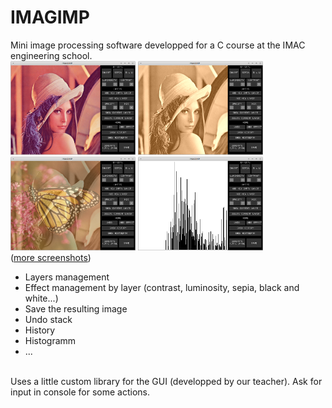 IMAGIMP
=======
Mini image processing software developped for a C course at the IMAC engineering school. <br/>
<img src="./showcase/imagimp.png" width="200" height="150"/>
<img src="./showcase/imagimp_sepia.png" width="200" height="150"/>
<br/>
<img src="./showcase/layer_multiplication.png" width="200" height="150"/>
<img src="./showcase/histogramm.png" width="200" height="150"/>
<br/>
([more screenshots](./showcase))<br/>

 * Layers management
 * Effect management by layer (contrast, luminosity, sepia, black and white...)
 * Save the resulting image
 * Undo stack
 * History
 * Histogramm
 * ...
<br/>
Uses a little custom library for the GUI (developped by our teacher). Ask for input in console for some actions.
